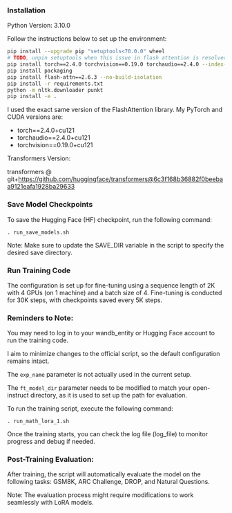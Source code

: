### Installation

Python Version: 3.10.0

Follow the instructions below to set up the environment:


```bash
pip install --upgrade pip "setuptools<70.0.0" wheel 
# TODO, unpin setuptools when this issue in flash attention is resolved
pip install torch==2.4.0 torchvision==0.19.0 torchaudio==2.4.0 --index-url https://download.pytorch.org/whl/cu121
pip install packaging
pip install flash-attn==2.6.3 --no-build-isolation
pip install -r requirements.txt
python -m nltk.downloader punkt
pip install -e .
```

I used the exact same version of the FlashAttention library. My PyTorch and CUDA versions are:

* torch==2.4.0+cu121
* torchaudio==2.4.0+cu121
* torchvision==0.19.0+cu121

Transformers Version:

transformers @ git+https://github.com/huggingface/transformers@6c3f168b36882f0beebaa9121eafa1928ba29633


### Save Model Checkpoints
To save the Hugging Face (HF) checkpoint, run the following command:

```
. run_save_models.sh
```

Note: Make sure to update the SAVE_DIR variable in the script to specify the desired save directory.


### Run Training Code

The configuration is set up for fine-tuning using a sequence length of 2K with 4 GPUs (on 1 machine) and a batch size of 4. Fine-tuning is conducted for 30K steps, with checkpoints saved every 5K steps.

### Reminders to Note:

You may need to log in to your wandb_entity or Hugging Face account to run the training code.

I aim to minimize changes to the official script, so the default configuration remains intact.

The `exp_name` parameter is not actually used in the current setup.

The `ft_model_dir` parameter needs to be modified to match your open-instruct directory, as it is used to set up the path for evaluation.

To run the training script, execute the following command:

```
. run_math_lora_1.sh
```

Once the training starts, you can check the log file (log_file) to monitor progress and debug if needed.

### Post-Training Evaluation:

After training, the script will automatically evaluate the model on the following tasks: GSM8K, ARC Challenge, DROP, and Natural Questions.

Note: The evaluation process might require modifications to work seamlessly with LoRA models.